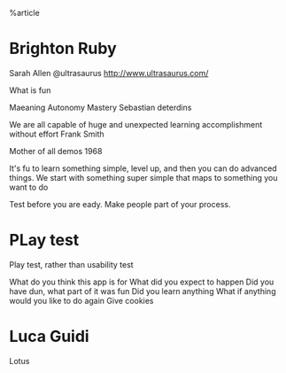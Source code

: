 %article


# Brighton Ruby



Sarah Allen
@ultrasaurus
http://www.ultrasaurus.com/

What is fun


Maeaning
Autonomy
Mastery
Sebastian deterdins


We are all capable of huge and unexpected learning accomplishment without effort
Frank Smith

Mother of all demos 1968


It's fu to learn something simple, level up, and then you can do advanced things. We start with something super simple that maps to something you want to do

Test before you are eady. Make people part of your process.

# PLay test

Play test, rather than usability test

What do you think this app is for
What did you expect to happen
Did you have dun, what part of it was fun
Did you learn anything
What if anything would you like to do again
Give cookies



# Luca Guidi

Lotus
